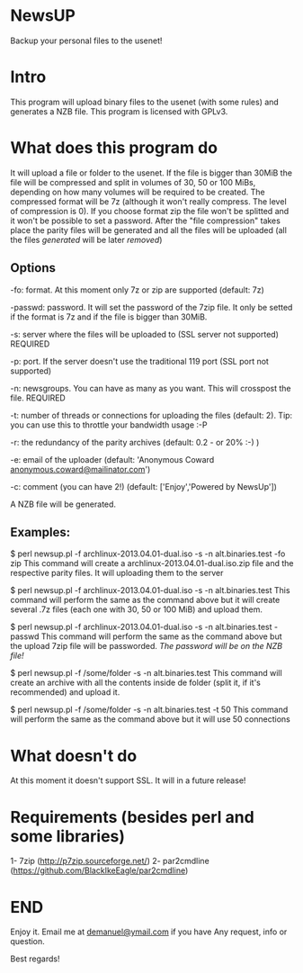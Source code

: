 NewsUP
======

Backup your personal files to the usenet!

# Intro


This program will upload binary files to the usenet (with some rules) and generates a NZB file.
This program is licensed with GPLv3.

# What does this program do

It will upload a file or folder to the usenet. If the file is bigger than 30MiB
the file will be compressed and split in volumes of 30, 50 or 100 MiBs, depending
on how many volumes will be required to be created.
The compressed format will be 7z (although it won't really compress. The level of compression is 0).
If you choose format zip the file won't be splitted and it won't be possible to set
a password.
After the "file compression" takes place the parity files will be generated and all the files will be 
uploaded (all the files *generated* will be later *removed*)


## Options

-fo: format. At this moment only 7z or zip are supported (default: 7z)


-passwd: password. It will set the password of the 7zip file. It only be setted if the format is 7z and if the file is bigger than 30MiB.


-s: server where the files will be uploaded to (SSL server not supported) REQUIRED


-p: port. If the server doesn't use the traditional 119 port (SSL port not supported)


-n: newsgroups. You can have as many as you want. This will crosspost the file. REQUIRED


-t: number of threads or connections for uploading the files (default: 2). Tip: you can use this to throttle your bandwidth usage :-P


-r: the redundancy of the parity archives (default: 0.2 - or 20% :-) )


-e: email of the uploader (default: 'Anonymous Coward <anonymous.coward@mailinator.com>')


-c: comment (you can have 2!) (default: ['Enjoy','Powered by NewsUp'])


A NZB file will be generated.

## Examples:
$ perl newsup.pl -f archlinux-2013.04.01-dual.iso -s <upload server> -n alt.binaries.test -fo zip
This command will create a archlinux-2013.04.01-dual.iso.zip file and the respective parity files. It 
will uploading them to the server


$ perl newsup.pl -f archlinux-2013.04.01-dual.iso -s <upload server> -n alt.binaries.test
This command will perform the same as the command above but it will create several .7z files (each
one with 30, 50 or 100 MiB) and upload them.

$ perl newsup.pl -f archlinux-2013.04.01-dual.iso -s <upload server> -n alt.binaries.test -passwd <my password>
This command will perform the same as the command above but the upload 7zip file will be passworded. *The password
will be on the NZB file!*

$ perl newsup.pl -f /some/folder -s <upload server> -n alt.binaries.test
This command will create an archive with all the contents inside de folder (split it, if it's recommended) and upload it.

$ perl newsup.pl -f /some/folder -s <upload server> -n alt.binaries.test -t 50
This command will perform the same as the command above but it will use 50 connections


# What doesn't do
At this moment it doesn't support SSL. It will in a future release!

# Requirements (besides perl and some libraries)
1- 7zip (http://p7zip.sourceforge.net/)
2- par2cmdline (https://github.com/BlackIkeEagle/par2cmdline)

# END

Enjoy it. Email me at demanuel@ymail.com if you have Any request, info or question.

Best regards!
